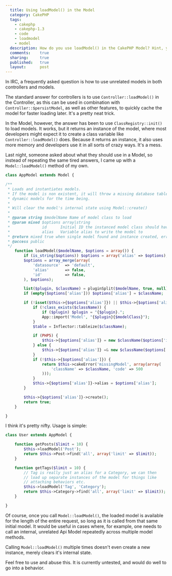 ```yaml
---
  title: Using loadModel() in the Model
  category: CakePHP
  tags:
    - cakephp
    - cakephp-1.3
    - code
    - loadmodel
    - model
  description: How do you use loadModel() in the CakePHP Model? Hint, you don't. There are other ways though.
  comments:    true
  sharing:     true
  published:   true
  layout:      post
---
```


In IRC, a frequently asked question is how to use unrelated models in both controllers and models.

The standard answer for controllers is to use `Controller::loadModel()` in the Controller, as this can be used in combination with `Controller::$persistModel`, as well as other features, to quickly cache the model for faster loading later. It's a pretty neat trick.

In the Model, however, the answer has been to use `ClassRegistry::init()` to load models. It works, but it returns an instance of the model, where most developers might expect it to create a class variable like `Controller::loadModel()` does. Because it returns an instance, it also uses more memory and developers use it in all sorts of crazy ways. It's a mess.

Last night, someone asked about what they should use in a Model, so instead of repeating the same tired answers, I came up with a `Model::loadModel()` method of my own.

```php
class AppModel extends Model {

/**
 * Loads and instantiates models.
 * If the model is non existent, it will throw a missing database table error, as Cake generates
 * dynamic models for the time being.
 *
 * Will clear the model's internal state using Model::create()
 *
 * @param string $modelName Name of model class to load
 * @param mixed $options array|string
 *              id      Initial ID the instanced model class should have
 *              alias   Variable alias to write the model to
 * @return mixed true when single model found and instance created, error returned if model not found.
 * @access public
 */
    function loadModel($modelName, $options = array()) {
        if (is_string($options)) $options = array('alias' => $options);
        $options = array_merge(array(
            'datasource'  => 'default',
            'alias'       => false,
            'id'          => false,
        ), $options);

        list($plugin, $className) = pluginSplit($modelName, true, null);
        if (empty($options['alias'])) $options['alias'] = $className;

        if (!isset($this->{$options['alias']}) || $this->{$options['alias']}->name !== $className) {
            if (!class_exists($className)) {
                if ($plugin) $plugin = "{$plugin}.";
                App::import('Model', "{$plugin}{$modelClass}");
            }
            $table = Inflector::tableize($className);

            if (PHP5) {
                $this->{$options['alias']} = new $className($options['id'], $table, $options['datasource']);
            } else {
                $this->{$options['alias']} =& new $className($options['id'], $table, $options['datasource']);
            }
            if (!$this->{$options['alias']}) {
                return $this->cakeError('missingModel', array(array(
                    'className' => $className, 'code' => 500
                )));
            }
            $this->{$options['alias']}->alias = $options['alias'];
        }

        $this->{$options['alias']}->create();
        return true;
    }

}
```

I think it's pretty nifty. Usage is simple:

```php
class User extends AppModel {

    function getPosts($limit = 10) {
        $this->loadModel('Post');
        return $this->Post->find('all', array('limit' => $limit));
    }

    function getTags($limit = 10) {
        // Tag is really just an alias for a Category, we can then
        // load up separate instances of the model for things like
        // attaching behaviors etc.
        $this->loadModel('Tag', 'Category');
        return $this->Category->find('all', array('limit' => $limit));
    }

}
```

Of course, once you call `Model::loadModel()`, the loaded model is available for the length of the entire request, so long as it is called from that same initial model. It would be useful in cases where, for example, one needs to call an internal, unrelated Api Model repeatedly across multiple model methods.

Calling `Model::loadModel()` multiple times doesn't even create a new instance, merely clears it's internal state.

Feel free to use and abuse this. It is currently untested, and would do well to go into a behavior.
